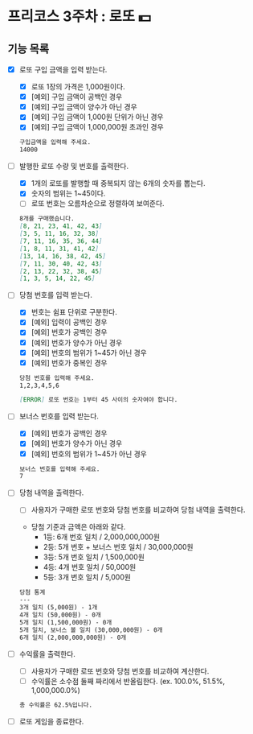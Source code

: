 # 프리코스 3주차 : 로또 💵

## 기능 목록

- [X] 로또 구입 금액을 입력 받는다.
  - [X] 로또 1장의 가격은 1,000원이다.
  - [X] [예외] 구입 금액이 공백인 경우
  - [X] [예외] 구입 금액이 양수가 아닌 경우
  - [X] [예외] 구입 금액이 1,000원 단위가 아닌 경우
  - [X] [예외] 구입 금액이 1,000,000원 초과인 경우

  ```markdown
  구입금액을 입력해 주세요.
  14000
  ```

- [ ] 발행한 로또 수량 및 번호를 출력한다. 
  - [X] 1개의 로또를 발행할 때 중복되지 않는 6개의 숫자를 뽑는다.
  - [X] 숫자의 범위는 1~45이다.
  - [ ] 로또 번호는 오름차순으로 정렬하여 보여준다. 

  ```markdown
  8개를 구매했습니다.
  [8, 21, 23, 41, 42, 43] 
  [3, 5, 11, 16, 32, 38] 
  [7, 11, 16, 35, 36, 44] 
  [1, 8, 11, 31, 41, 42] 
  [13, 14, 16, 38, 42, 45] 
  [7, 11, 30, 40, 42, 43] 
  [2, 13, 22, 32, 38, 45] 
  [1, 3, 5, 14, 22, 45]
  ```

- [ ] 당첨 번호를 입력 받는다.
  - [X] 번호는 쉼표 단위로 구분한다.
  - [X] [예외] 입력이 공백인 경우
  - [X] [예외] 번호가 공백인 경우
  - [X] [예외] 번호가 양수가 아닌 경우
  - [X] [예외] 번호의 범위가 1~45가 아닌 경우
  - [X] [예외] 번호가 중복인 경우

  ```markdown
  당첨 번호를 입력해 주세요.
  1,2,3,4,5,6
  ```

  ```markdown
  [ERROR] 로또 번호는 1부터 45 사이의 숫자여야 합니다.
  ```

- [ ] 보너스 번호를 입력 받는다.
  - [X] [예외] 번호가 공백인 경우
  - [X] [예외] 번호가 양수가 아닌 경우
  - [X] [예외] 번호의 범위가 1~45가 아닌 경우

  ```markdown
  보너스 번호를 입력해 주세요.
  7
  ```

- [ ] 당첨 내역을 출력한다.
  - [ ] 사용자가 구매한 로또 번호와 당첨 번호를 비교하여 당첨 내역을 출력한다.


  - 당첨 기준과 금액은 아래와 같다.
    - 1등: 6개 번호 일치 / 2,000,000,000원
    - 2등: 5개 번호 + 보너스 번호 일치 / 30,000,000원
    - 3등: 5개 번호 일치 / 1,500,000원
    - 4등: 4개 번호 일치 / 50,000원
    - 5등: 3개 번호 일치 / 5,000원

  ```markdown
  당첨 통계
  ---
  3개 일치 (5,000원) - 1개
  4개 일치 (50,000원) - 0개
  5개 일치 (1,500,000원) - 0개
  5개 일치, 보너스 볼 일치 (30,000,000원) - 0개
  6개 일치 (2,000,000,000원) - 0개
    ```

- [ ] 수익률을 출력한다.
  - [ ] 사용자가 구매한 로또 번호와 당첨 번호를 비교하여 계산한다. 
  - [ ] 수익률은 소수점 둘째 짜리에서 반올림한다.  (ex. 100.0%, 51.5%, 1,000,000.0%)

  ```markdown
  총 수익률은 62.5%입니다.
  ```
  
- [ ] 로또 게임을 종료한다.